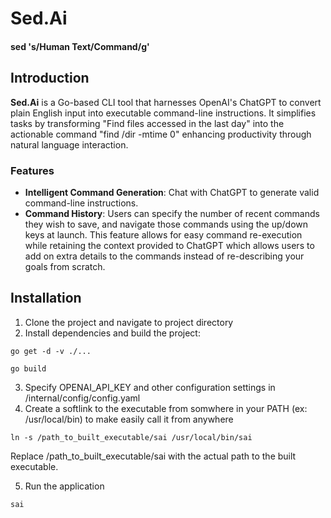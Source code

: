 # Sed.Ai

#### sed 's/Human Text/Command/g'

## Introduction

**Sed.Ai** is a Go-based CLI tool that harnesses OpenAI's ChatGPT to convert plain English input into executable command-line instructions. 
It simplifies tasks by transforming "Find files accessed in the last day" into the actionable command "find /dir -mtime 0" enhancing productivity through natural language interaction.

### Features

- **Intelligent Command Generation**: Chat with ChatGPT to generate valid command-line instructions.
- **Command History**: Users can specify the number of recent commands they wish to save, and navigate those commands using the up/down keys at launch. This feature allows for easy command re-execution while retaining the context provided to ChatGPT which allows users to add on extra details to the commands instead of re-describing your goals from scratch.

## Installation

1. Clone the project and navigate to project directory
2. Install dependencies and build the project:

```
go get -d -v ./...

go build
```
3. Specify OPENAI_API_KEY and other configuration settings in /internal/config/config.yaml
4. Create a softlink to the executable from somwhere in your PATH (ex: /usr/local/bin) to make easily call it from anywhere
```
ln -s /path_to_built_executable/sai /usr/local/bin/sai
```
Replace /path_to_built_executable/sai with the actual path to the built executable. 

5. Run the application
```
sai
```
